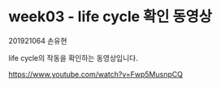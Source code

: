 # week03 - life cycle 확인 동영상

201921064 손유현

life cycle의 작동을 확인하는 동영상입니다.

https://www.youtube.com/watch?v=Fwp5MusnpCQ
